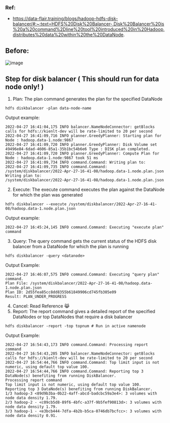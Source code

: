 ### Ref: 
- https://data-flair.training/blogs/hadoop-hdfs-disk-balancer/#:~:text=HDFS%20Disk%20Balancer-,Disk%20Balancer%20is%20a%20command%2Dline%20tool%20introduced%20in%20Hadoop,distributes%20data%20within%20the%20DataNode.


## Before: 

![image](https://user-images.githubusercontent.com/3434274/165490404-16e2b670-041b-4544-81c9-0a53b9c76f40.png)

## Step for disk balancer ( This should run for data node only! )

1. Plan: The plan command generates the plan for the specified DataNode
``` 
hdfs diskbalancer -plan data-node-name
```

Output example:
```
2022-04-27 16:41:04,175 INFO balancer.NameNodeConnector: getBlocks calls for hdfs://kienlt-dev will be rate-limited to 20 per second
2022-04-27 16:41:09,716 INFO planner.GreedyPlanner: Starting plan for Node : hadoop.data-1.node:9867
2022-04-27 16:41:09,720 INFO planner.GreedyPlanner: Disk Volume set 49496e84-6dad-4606-85a1-35b1bc54b6e6 Type : DISK plan completed.
2022-04-27 16:41:09,720 INFO planner.GreedyPlanner: Compute Plan for Node : hadoop.data-1.node:9867 took 51 ms 
2022-04-27 16:41:09,734 INFO command.Command: Writing plan to:
2022-04-27 16:41:09,735 INFO command.Command: /system/diskbalancer/2022-Apr-27-16-41-08/hadoop.data-1.node.plan.json
Writing plan to:
/system/diskbalancer/2022-Apr-27-16-41-08/hadoop.data-1.node.plan.json
```

2. Execute: The execute command executes the plan against the DataNode for which the plan was generated
```
hdfs diskbalancer --execute /system/diskbalancer/2022-Apr-27-16-41-08/hadoop.data-1.node.plan.json
```

Output example:
```
2022-04-27 16:45:24,145 INFO command.Command: Executing "execute plan" command
```

3. Query: The query command gets the current status of the  HDFS disk balancer from a DataNode for which the plan is running
```
hdfs diskbalancer -query <datanode>
```

Output Example:
```
2022-04-27 16:46:07,575 INFO command.Command: Executing "query plan" command.
Plan File: /system/diskbalancer/2022-Apr-27-16-41-08/hadoop.data-1.node.plan.json
Plan ID: 2d55fea85cc8dd8355b61849906cd745fb305e09
Result: PLAN_UNDER_PROGRESS
```

4. Cancel: Read Reference 😹
5. Report: The report command gives a detailed report of the specified DataNodes or top DataNodes that require a disk balancer

```
hdfs diskbalancer -report -top topnum # Run in active namenode
```

Output Example:
```
2022-04-27 16:54:43,173 INFO command.Command: Processing report command
2022-04-27 16:54:43,205 INFO balancer.NameNodeConnector: getBlocks calls for hdfs://kienlt-dev will be rate-limited to 20 per second
2022-04-27 16:54:44,766 INFO command.Command: Top limit input is not numeric, using default top value 100.
2022-04-27 16:54:44,766 INFO command.Command: Reporting top 3 DataNode(s) benefiting from running DiskBalancer.
Processing report command
Top limit input is not numeric, using default top value 100.
Reporting top 3 DataNode(s) benefiting from running DiskBalancer.
1/3 hadoop-3 <89d9b3ba-0b22-4aff-abcd-badcbc59a3e4>: 3 volumes with node data density 1.79.
2/3 hadoop-2 - <c09cb5d8-89f6-4bfc-a37f-9b5fef90813d>: 3 volumes with node data density 1.79.
3/3 hadoop-1 - <e3bcb444-7dfa-4b2b-b5ca-0746db7bcfcc>: 3 volumes with node data density 0.91.
```
